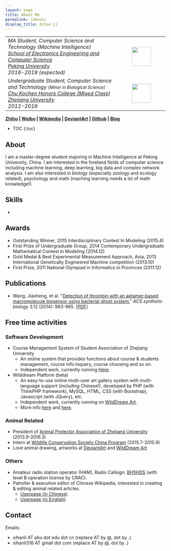 ```yaml
---
layout: page
title: About Me
permalink: /about/
display_title: Xihan Li
---
```

<table width="100%">
<tr>
<td width="70%">
<i>MA Student, Computer Science and Technology (Machine Intelligence)<br/>
<a href="http://eecs.pku.edu.cn">School of Electronics Engineering and Computer Science</a><br/>
<a target="_blank" href="http://www.pku.edu.cn">Peking University</a><br/>
2016-2019 (expected)</i>
</td>
<td>
<center><img src="{{site.url}}/assets/about/pku-logo.png" width="60px"/></center>
</td>
</tr>
<tr>
<td width="70%">
<i>Undergraduate Student, Computer Science and Technology <small>(Minor in Biological Science)</small><br/>
<a href="http://ckc.zju.edu.cn">Chu Kochen Honors College (Mixed Class)</a><br/>
<a target="_blank" href="http://www.zju.edu.cn">Zhejiang University</a><br/>
2012-2016</i>
</td>
<td>
<center><img src="{{site.url}}/assets/about/zju-logo.jpg" width="60px"/></center>
</td>
</tr>
</table>

**[Zhihu](https://www.zhihu.com/people/snowkylin/activities) \| [Weibo](http://weibo.com/snowkylin) \| [Wikipedia](https://zh.wikipedia.org/wiki/User:Snowkylin) \| [DeviantArt](http://snowkylin.deviantart.com) \| [Github](https://github.com/snowkylin) \| [Blog](http://snowkylin.github.io)**

* TOC
{:toc}

## About

I am a master-degree student majoring in Machine Intelligence at Peking University, China. I am interested in the foreland fields of computer science including machine learning, deep learning, big data and complex network analysis. I am also interested in biology (expecially zoology and ecology related), psychology and math (maching learning needs a lot of math knowledge!).

## Skills
- 

## Awards

- Outstanding Winner, 2015 Interdisciplinary Contest In Modeling (2015.4)
- First Prize of Undergraduate Group, 2014 Contemporary Undergraduate Mathematical Contest in Modeling (2014.12)
- Gold Medal & Best Experimental Measurement Approach, Asia, 2013 International Genetically Engineered Machine competition (2013.10)
- First Prize, 2011 National Olympiad in Informatics in Provinces (2011.12)

## Publications
- Wang, Jiasheng, et al. "[Detection of thrombin with an aptamer-based macromolecule biosensor using bacterial ghost system.](http://pubs.acs.org/doi/abs/10.1021/sb500018f)" *ACS synthetic biology* 3.12 (2014): 963-965. [[PDF]]({{site.url}}/assets/publications/Detection_of_Thrombin_with_an_Aptamer-Ba.pdf)

## Free time activities

### Software Development
- Course Management System of Student Association of Zhejiang University
     - An online system that provides functions about course & students management, course info inquery, course choosing and so on.
     - Independent work, currently running [Here](http://www.itper.org/course_zjuapa_com/).
- Wilddream Platform (beta)
     - An easy-to-use online multi-user art gallery system with multi-language support (including Chinese!), developed by PHP (with ThinkPHP framework), MySQL, HTML, CSS (with Bootstrap), Javascript (with JQuery), etc.
     - Independent work, currently running on [WildDream Art](http://www.wilddream.net).
     - More info [here](http://en.wikifur.com/wiki/WildDream_Art) and [here](http://www.wilddream.net/journal/view/4).

### Animal Related
- President of [Animal Protector Association of Zhejiang University](http://www.zjuapa.com) (2013.9-2016.3)
- Intern at [Wildlife Conservation Society China Program](http://wcs.org.cn/) (2015.7-2015.9)
- Love animal drawing, artworks at [DeviantArt](http://snowkylin.deviantart.com) and [WildDream Art](http://www.wilddream.net/user/snowkylin)

### Others
- Amateur radio station operator (HAM), Radio Callsign: [BH5HDS](https://www.qrz.com/db/BH5HDS) (with level B operation license by CRAC).
- Patroller & executive editor of Chinese Wikipedia, interested in creating & editing animal related articles.
	- [Userpage (in Chinese)](https://zh.wikipedia.org/wiki/User:Snowkylin)
	- [Userpage (in English)](https://en.wikipedia.org/wiki/User:Snowkylin)

## Contact
Emails:

- xihanli AT pku dot edu dot cn (replace AT by @, dot by .)
- xihanli316 AT gmail dot com (replace AT by @, dot by .)